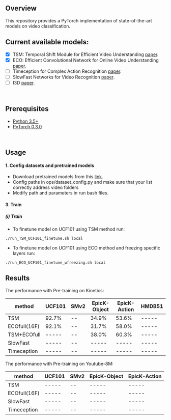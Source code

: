 
## Overview
This repository provides a PyTorch implementation of state-of-the-art models on video classification.



## Current available models:
* [x] TSM: Temporal Shift Module for Efficient Video Understanding [paper](https://arxiv.org/abs/1811.08383).
* [x] ECO: Efficient Convolutional Network for Online Video Understanding [paper](https://arxiv.org/abs/1804.09066).
* [ ] Timeception for Complex Action Recognition [paper](https://arxiv.org/pdf/1812.01289.pdf).
* [ ] SlowFast Networks for Video Recognition [paper](https://arxiv.org/abs/1812.03982).
* [ ] I3D [paper](https://arxiv.org/abs/1705.07750).

&nbsp;
&nbsp;

## Prerequisites
* [Python 3.5+](https://www.continuum.io/downloads)
* [PyTorch 0.3.0](http://pytorch.org/)

&nbsp;

## Usage

#### 1. Config datasets and pretrained models 
* Download pretrained models from this [link](https://drive.google.com/open?id=1bNUOYQhb4RF0TDKUNGCS3akypYtK92Ao). 
* Config paths in ops/dataset_config.py and make sure that your list correctly address video folders
* Modify path and parameters in run bash files.

#### 3. Train 
##### (i) Train
- To finetune model on UCF101 using TSM method run:
```
./run_TSM_UCF101_finetune.sh local

```
- To finetune model on UCF101 using ECO method and freezing specific layers run:
```
./run_ECO_UCF101_finetune_wfreezing.sh local

```


## Results
The performance with Pre-training on Kinetics:

| method      | UCF101   |     SMv2     | EpicK-Object  | EpicK-Action  |    HMDB51     |
| ----------  | -------  | ------------ | ------------- | ------------- | ------------- |
| TSM         |   92.7%  |     --       |    34.9%      |   53.6%       |   -----       |
| ECOfull(16F)|   92.1%  |     --       |    31.7%      |   58.0%       |   -----       |
| TSM+ECOfull |   -----  |     --       |    38.0%      |   60.3%       |   -----       |
| SlowFast    |   -----  |     --       |    -----      |   -----       |   -----       |
| Timeception |   -----  |     --       |    -----      |   -----       |   -----       |



The performance with Pre-training on Youtube-8M:

| method      | UCF101   |     SMv2     | EpicK-Object  | EpicK-Action  |
| ----------  | -------  | ------------ | ------------- | ------------- |
| TSM         |   -----  |     --       |    -----      |   -----       |
| ECOfull(16F)|   -----  |     --       |    -----      |   -----       |
| SlowFast    |   -----  |     --       |    -----      |   -----       |
| Timeception |   -----  |     --       |    -----      |   -----       |



